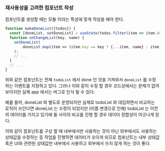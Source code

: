 ### 재사용성을 고려한 컴포넌트 작성

컴포넌트를 생성할 때는 모듈 이라는 특성에 맞게 작성을 해야 한다. 

```javascript
function makeDoneList({todos}) {
  const [doneList, setDoneList] = useState(todos.filter(item => item.done));
  function onChangeList(key, name) {
    setDoneList(
        doneList.map(item => (item.key == key ? {...item, name} : item))
    );
    // ...
  }
  // ...
}
```

위와 같은 컴포넌트는 전체 `todoList` 에서 done 인 것을 가져와서 `doneList` 를 수정하는 이벤트를 지정하고 있다.
그러나 이와 같이 수정 할 경우 코드상에서는 문제가 없어 보이지만 실제 app 에서는 버그로 인식 될 수 있다.

예를 들어, doneList 와 별도로 운영되지만 실제로 todoList 와 대입하면서 비교하는 로직이 쓰인다면 doneList 는 수정이 되었지만 (이름 변경으로 인해)
todoList 는 이전의 데이터를 가지고 있기에 둘 사이의 비교를 진행 할 경우 데이터 정합성이 어긋나게 된다.

이와 같이 컴포넌트를 구성 할 때 내부에서만 사용하는 것이 아닌 외부에서도 사용하는 상태값을 수정하는 등 작업을 진행하면 데이터가 꼬이게 되므로
컴포넌트는 내부 상태값 혹은 UI와 관련된 상태값만 내부에서 사용하고 외부에서 쓰지 않게 하는 것이 좋다.